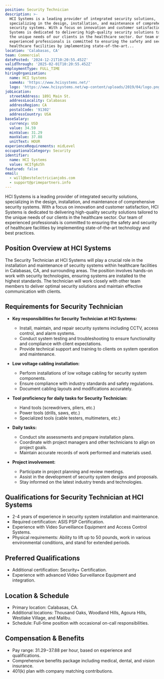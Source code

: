 ```yaml
---
position: Security Technician
description: >-
  HCI Systems is a leading provider of integrated security solutions,
  specializing in the design, installation, and maintenance of comprehensive
  security systems. With a focus on innovation and customer satisfaction, HCI
  Systems is dedicated to delivering high-quality security solutions tailored to
  the unique needs of our clients in the healthcare sector. Our team of
  experienced professionals is committed to ensuring the safety and security of
  healthcare facilities by implementing state-of-the-art...
location: 'Calabasas, CA'
team: Commercial
datePosted: '2024-12-21T10:20:55.452Z'
validThrough: '2025-02-01T10:20:55.452Z'
employmentType: FULL_TIME
hiringOrganization:
  name: HCI Systems
  sameAs: 'https://www.hcisystems.net/'
  logo: 'https://www.hcisystems.net/wp-content/uploads/2019/04/logo.png'
jobLocation:
  streetAddress: 1891 Main St.
  addressLocality: Calabasas
  addressRegion: CA
  postalCode: '91302'
  addressCountry: USA
baseSalary:
  currency: USD
  value: 34.59
  minValue: 31.29
  maxValue: 37.88
  unitText: HOUR
experienceRequirements: midLevel
occupationalCategory: Security
identifier:
  name: HCI Systems
  value: HCIfg6z5h
featured: false
email:
  - will@bestelectricianjobs.com
  - support@primepartners.info
---
```




HCI Systems is a leading provider of integrated security solutions, specializing in the design, installation, and maintenance of comprehensive security systems. With a focus on innovation and customer satisfaction, HCI Systems is dedicated to delivering high-quality security solutions tailored to the unique needs of our clients in the healthcare sector. Our team of experienced professionals is committed to ensuring the safety and security of healthcare facilities by implementing state-of-the-art technology and best practices.

## Position Overview at HCI Systems

The Security Technician at HCI Systems will play a crucial role in the installation and maintenance of security systems within healthcare facilities in Calabasas, CA, and surrounding areas. The position involves hands-on work with security technologies, ensuring systems are installed to the highest standards. The technician will work closely with other team members to deliver optimal security solutions and maintain effective communication with clients.

## Requirements for Security Technician

- **Key responsibilities for Security Technician at HCI Systems:**
  - Install, maintain, and repair security systems including CCTV, access control, and alarm systems.
  - Conduct system testing and troubleshooting to ensure functionality and compliance with client expectations.
  - Provide technical support and training to clients on system operation and maintenance.

- **Low voltage cabling installation:**
  - Perform installations of low voltage cabling for security system components.
  - Ensure compliance with industry standards and safety regulations.
  - Document cabling layouts and modifications accurately.

- **Tool proficiency for daily tasks for Security Technician:**
  - Hand tools (screwdrivers, pliers, etc.)
  - Power tools (drills, saws, etc.)
  - Specialized tools (cable testers, multimeters, etc.)

- **Daily tasks:**
  - Conduct site assessments and prepare installation plans.
  - Coordinate with project managers and other technicians to align on project goals.
  - Maintain accurate records of work performed and materials used.

- **Project involvement:**
  - Participate in project planning and review meetings.
  - Assist in the development of security system designs and proposals.
  - Stay informed on the latest industry trends and technologies.

## Qualifications for Security Technician at HCI Systems

- 2-4 years of experience in security system installation and maintenance.
- Required certification: ASIS PSP Certification.
- Experience with Video Surveillance Equipment and Access Control Systems.
- Physical requirements: Ability to lift up to 50 pounds, work in various environmental conditions, and stand for extended periods.

## Preferred Qualifications

- Additional certification: Security+ Certification.
- Experience with advanced Video Surveillance Equipment and integration.

## Location & Schedule

- Primary location: Calabasas, CA.
- Additional locations: Thousand Oaks, Woodland Hills, Agoura Hills, Westlake Village, and Malibu.
- Schedule: Full-time position with occasional on-call responsibilities.

## Compensation & Benefits

- Pay range: $31.29-$37.88 per hour, based on experience and qualifications.
- Comprehensive benefits package including medical, dental, and vision insurance.
- 401(k) plan with company matching contributions.